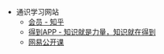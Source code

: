 - 通识学习网站
	- [会员 - 知乎](https://www.zhihu.com/xen/vip-web)
	- [得到APP - 知识就是力量，知识就在得到](https://www.dedao.cn/)
	- [网易公开课](https://vip.open.163.com/center/myCollection)